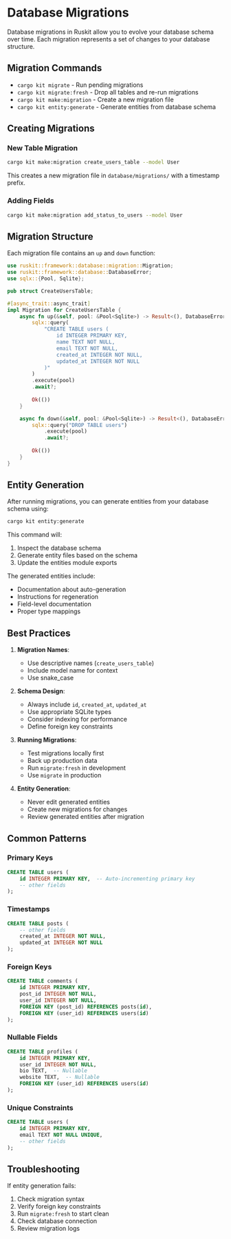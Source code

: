 # Database Migrations

Database migrations in Ruskit allow you to evolve your database schema over time. Each migration represents a set of changes to your database structure.

## Migration Commands

- `cargo kit migrate` - Run pending migrations
- `cargo kit migrate:fresh` - Drop all tables and re-run migrations
- `cargo kit make:migration` - Create a new migration file
- `cargo kit entity:generate` - Generate entities from database schema

## Creating Migrations

### New Table Migration

```bash
cargo kit make:migration create_users_table --model User
```

This creates a new migration file in `database/migrations/` with a timestamp prefix.

### Adding Fields

```bash
cargo kit make:migration add_status_to_users --model User
```

## Migration Structure

Each migration file contains an `up` and `down` function:

```rust
use ruskit::framework::database::migration::Migration;
use ruskit::framework::database::DatabaseError;
use sqlx::{Pool, Sqlite};

pub struct CreateUsersTable;

#[async_trait::async_trait]
impl Migration for CreateUsersTable {
    async fn up(&self, pool: &Pool<Sqlite>) -> Result<(), DatabaseError> {
        sqlx::query(
            "CREATE TABLE users (
                id INTEGER PRIMARY KEY,
                name TEXT NOT NULL,
                email TEXT NOT NULL,
                created_at INTEGER NOT NULL,
                updated_at INTEGER NOT NULL
            )"
        )
        .execute(pool)
        .await?;
        
        Ok(())
    }

    async fn down(&self, pool: &Pool<Sqlite>) -> Result<(), DatabaseError> {
        sqlx::query("DROP TABLE users")
            .execute(pool)
            .await?;
            
        Ok(())
    }
}
```

## Entity Generation

After running migrations, you can generate entities from your database schema using:

```bash
cargo kit entity:generate
```

This command will:
1. Inspect the database schema
2. Generate entity files based on the schema
3. Update the entities module exports

The generated entities include:
- Documentation about auto-generation
- Instructions for regeneration
- Field-level documentation
- Proper type mappings

## Best Practices

1. **Migration Names**:
   - Use descriptive names (`create_users_table`)
   - Include model name for context
   - Use snake_case

2. **Schema Design**:
   - Always include `id`, `created_at`, `updated_at`
   - Use appropriate SQLite types
   - Consider indexing for performance
   - Define foreign key constraints

3. **Running Migrations**:
   - Test migrations locally first
   - Back up production data
   - Run `migrate:fresh` in development
   - Use `migrate` in production

4. **Entity Generation**:
   - Never edit generated entities
   - Create new migrations for changes
   - Review generated entities after migration

## Common Patterns

### Primary Keys

```sql
CREATE TABLE users (
    id INTEGER PRIMARY KEY,  -- Auto-incrementing primary key
    -- other fields
);
```

### Timestamps

```sql
CREATE TABLE posts (
    -- other fields
    created_at INTEGER NOT NULL,
    updated_at INTEGER NOT NULL
);
```

### Foreign Keys

```sql
CREATE TABLE comments (
    id INTEGER PRIMARY KEY,
    post_id INTEGER NOT NULL,
    user_id INTEGER NOT NULL,
    FOREIGN KEY (post_id) REFERENCES posts(id),
    FOREIGN KEY (user_id) REFERENCES users(id)
);
```

### Nullable Fields

```sql
CREATE TABLE profiles (
    id INTEGER PRIMARY KEY,
    user_id INTEGER NOT NULL,
    bio TEXT,  -- Nullable
    website TEXT,  -- Nullable
    FOREIGN KEY (user_id) REFERENCES users(id)
);
```

### Unique Constraints

```sql
CREATE TABLE users (
    id INTEGER PRIMARY KEY,
    email TEXT NOT NULL UNIQUE,
    -- other fields
);
```

## Troubleshooting

If entity generation fails:

1. Check migration syntax
2. Verify foreign key constraints
3. Run `migrate:fresh` to start clean
4. Check database connection
5. Review migration logs 